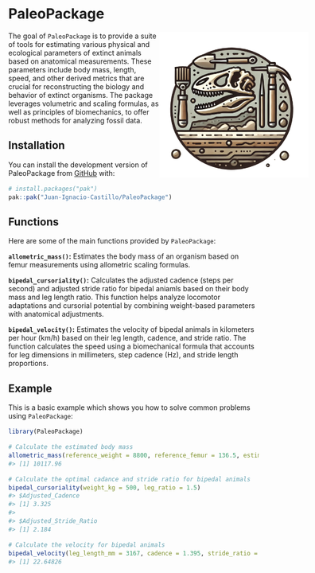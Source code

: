 
<!-- README.md is generated from README.Rmd. Please edit that file -->

# PaleoPackage

<img src="man/figures/Package_Logo.png" alt="PaleoPackage" align="right" style="float: right; margin-right: -100px; margin-left: 0px;" width="300"/>

<!-- badges: start -->
<!-- badges: end -->

The goal of `PaleoPackage` is to provide a suite of tools for estimating
various physical and ecological parameters of extinct animals based on
anatomical measurements. These parameters include body mass, length,
speed, and other derived metrics that are crucial for reconstructing the
biology and behavior of extinct organisms. The package leverages
volumetric and scaling formulas, as well as principles of biomechanics,
to offer robust methods for analyzing fossil data.

## Installation

You can install the development version of PaleoPackage from
[GitHub](https://github.com/) with:

``` r
# install.packages("pak")
pak::pak("Juan-Ignacio-Castillo/PaleoPackage")
```

## Functions

Here are some of the main functions provided by `PaleoPackage`:

**`allometric_mass()`:** Estimates the body mass of an organism based on
femur measurements using allometric scaling formulas.

**`bipedal_cursoriality()`:** Calculates the adjusted cadence (steps per
second) and adjusted stride ratio for bipedal aniamls based on their
body mass and leg length ratio. This function helps analyze locomotor
adaptations and cursorial potential by combining weight-based parameters
with anatomical adjustments.

**`bipedal_velocity()`:** Estimates the velocity of bipedal animals in
kilometers per hour (km/h) based on their leg length, cadence, and
stride ratio. The function calculates the speed using a biomechanical
formula that accounts for leg dimensions in millimeters, step cadence
(Hz), and stride length proportions.

## Example

This is a basic example which shows you how to solve common problems
using `PaleoPackage`:

``` r
library(PaleoPackage)
```

``` r
# Calculate the estimated body mass
allometric_mass(reference_weight = 8800, reference_femur = 136.5, estimated_femur = 143)
#> [1] 10117.96
```

``` r
# Calculate the optimal cadance and stride ratio for bipedal animals
bipedal_cursoriality(weight_kg = 500, leg_ratio = 1.5)
#> $Adjusted_Cadence
#> [1] 3.325
#> 
#> $Adjusted_Stride_Ratio
#> [1] 2.184
```

``` r
# Calculate the velocity for bipedal animals
bipedal_velocity(leg_length_mm = 3167, cadence = 1.395, stride_ratio = 1.424)
#> [1] 22.64826
```
